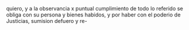 quiero, y a la observancia x puntual cumplimiento de todo lo referido se obliga con su persona y bienes habidos, y por haber con el poderio de Justicias, sumision defuero y re-